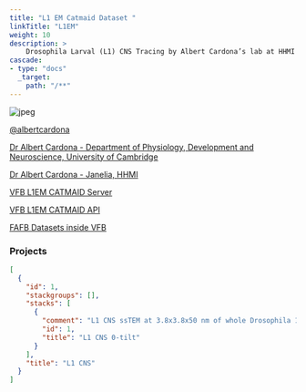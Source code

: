 ```yaml
---
title: "L1 EM Catmaid Dataset "
linkTitle: "L1EM"
weight: 10
description: >
    Drosophila Larval (L1) CNS Tracing by Albert Cardona’s lab at HHMI Janelia Research Campus and collaborators.
cascade:
- type: "docs"
  _target:
    path: "/**"
---
```



![jpeg](/images/l1em_50percent.jpeg)


[@albertcardona](https://twitter.com/albertcardona)


[Dr Albert Cardona - Department of Physiology, Development and Neuroscience, University of Cambridge](https://www.pdn.cam.ac.uk/directory/albert-cardona)


[Dr Albert Cardona - Janelia, HHMI](https://www.janelia.org/people/albert-cardona)


[VFB L1EM CATMAID Server](https://l1em.catmaid.virtualflybrain.org/?pid=1&zp=108250&yp=82961.59999999999&xp=54210.799999999996&tool=tracingtool&sid0=1&s0=2.4999999999999996&help=true&layout=h(XY,%20%7B%20type:%20%22neuron-search%22,%20id:%20%22neuron-search-1%22,%20options:%20%7B%22annotation-name%22:%20%22papers%22%7D%7D,%200.6))

[VFB L1EM CATMAID API](https://l1em.catmaid.virtualflybrain.org/apis/)

[FAFB Datasets inside VFB](https://v2.virtualflybrain.org/org.geppetto.frontend/geppetto?q=VFB_00050000,AlignedDatasets)

### Projects

```json
[
  {
    "id": 1,
    "stackgroups": [],
    "stacks": [
      {
        "comment": "L1 CNS ssTEM at 3.8x3.8x50 nm of whole Drosophila 1st instar larval CNS",
        "id": 1,
        "title": "L1 CNS 0-tilt"
      }
    ],
    "title": "L1 CNS"
  }
]
```
